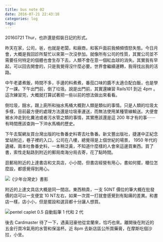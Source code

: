 ```yaml
---
title: bus note 02
date: 2016-07-21 22:43:18
categories: log
tags:
---
```


20160721 Thur，也許還是假裝日記的形式。

昨天在家，公司，爸，也就是老闆，和廠商，和客戶面前我頻頻憤怒失態。今日月會，大概是我回診所幫忙以來第一次沒參加。就像所有公司的性質，其實公司並不需要任何特定的個體也會生存下去，人類不會在意一個紅血球的消失。其實我有早起，可以回去開會的，只是我覺得沒什麼必要。世界會繼續運轉，我得找出我的活路。

中午老婆煮飯，時間不多，手邊的料煮煮，番茄口味的醬不太適合配白飯，也是學了一課。下午出門前，倒了垃圾。說是出門前，其實還練習 Rails101 到近 4pm 。這次練習完，大概就打算試著把一些以前的想法做出來看看。

倒垃圾，餿水，跟上廁所和抽水馬桶大概對人類是類似的事情。只是人類的垃圾太多樣，目前最方便的處理方法還是垃圾車運送，而無法使用某種管線輸送。大便會被水沖走到化糞池或者污水管之類的事情，其實應該還是這 200 年才有的事⋯⋯有時間應該查詢一下沖水馬桶的歷史。

下午去幫網友買台灣出版的吐魯番史料寄去吐魯番。新文豐出版社，捷運中正紀念堂站附近，巷子裡的入口，公司在八樓，總覺得是上個世紀的場景， 1950 年代的遺緒，兩本吐魯番史料，一本稍泛黃，不知道什麼樣的人會來這邊買東西。買了書，索性走點路到附近的郵局南海分局去寄，花了點時間。

逛郵局附近的上達書店和文具店，小小間，但書店經營有用心，書如何擺，櫃位怎麼設，都感覺得到用心。

![《少年台灣史》書影](https://c3.staticflickr.com/9/8528/27836383594_9869b79432_z.jpg)

附近的上達文具店大概是同一間店。東西稍貴，一支 50NT 價位的筆大概在批發價的店可以一支便宜 10 NT左右，如果一次買一打就會感覺到有點痛的差異。和書店一樣，店小小，但是擺設和選貨都十分讓人想買。

![pentel caplet 0.5 自動鉛筆 1 代和 2 代](https://c6.staticflickr.com/9/8402/27836881813_4a5d45f619_z.jpg)

後去 Cardmaster 待了一下，遇黃冠豪他從宜蘭來，恰巧也來。離開後在附近的五金行買冷氣用的水管和保溫杯。近 8pm 去新店區公所買藥膏，在摩斯吃個沙拉，小坐。
